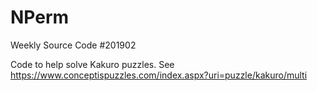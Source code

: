 # NPerm
Weekly Source Code #201902

Code to help solve Kakuro puzzles.  See https://www.conceptispuzzles.com/index.aspx?uri=puzzle/kakuro/multi 
